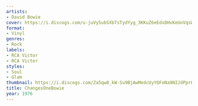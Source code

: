 ```yaml
---
artists:
- David Bowie
cover: https://i.discogs.com/u-juVy5ubSXbTsTydYyg_3KKuZ6eEdx8HvKeUoVqsWM/rs:fit/g:sm/q:90/h:638/w:600/czM6Ly9kaXNjb2dz/LWRhdGFiYXNlLWlt/YWdlcy9SLTE0MDMx/MzgtMTQxMjc0OTg2/My00OTMxLmpwZWc.jpeg
format:
- Vinyl
genres:
- Rock
labels:
- RCA Victor
- RCA Victor
styles:
- Soul
- Glam
thumbnail: https://i.discogs.com/Za5qw8_kW-Su9BjAwMedcUyYQFoNa9NIJdPprQq0oR8/rs:fit/g:sm/q:40/h:150/w:150/czM6Ly9kaXNjb2dz/LWRhdGFiYXNlLWlt/YWdlcy9SLTE0MDMx/MzgtMTQxMjc0OTg2/My00OTMxLmpwZWc.jpeg
title: ChangesOneBowie
year: 1976
---
```

